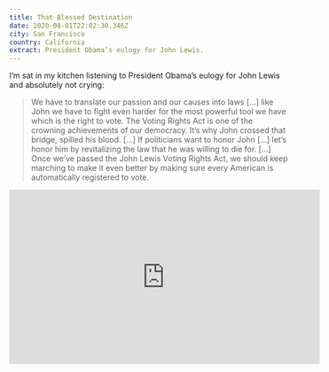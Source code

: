 ```yaml
---
title: That Blessed Destination
date: 2020-08-01T22:02:30.346Z
city: San Francisco
country: California
extract: President Obama’s eulogy for John Lewis.
---
```

I’m sat in my kitchen listening to President Obama’s eulogy for John Lewis and absolutely not crying:

> We have to translate our passion and our causes into laws [...] like John we have to fight even harder for the most powerful tool we have which is the right to vote. The Voting Rights Act is one of the crowning achievements of our democracy. It’s why John crossed that bridge, spilled his blood. [...] If politicians want to honor John [...] let’s honor him by revitalizing the law that he was willing to die for. [...] Once we’ve passed the John Lewis Voting Rights Act, we should keep marching to make it even better by making sure every American is automatically registered to vote.

<iframe width="560" height="315" src="https://www.youtube.com/embed/V1pKoCq1bn0" frameborder="0" allow="accelerometer; autoplay; encrypted-media; gyroscope; picture-in-picture" allowfullscreen></iframe>